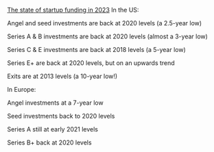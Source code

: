 [The state of startup funding in 2023](https://newsletter.pragmaticengineer.com/p/the-state-of-startup-funding-in-2023)
In the US:

Angel and seed investments are back at 2020 levels (a 2.5-year low)

Series A & B investments are back at 2020 levels (almost a 3-year low)

Series C & E  investments are back at 2018 levels (a 5-year low)

Series E+ are back at 2020 levels, but on an upwards trend

Exits are at 2013 levels (a 10-year low!)

In Europe:

Angel investments at a 7-year low

Seed investments back to 2020 levels

Series A still at early 2021 levels

Series B+ back at 2020 levels